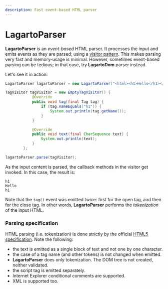 ```yaml
---
description: Fast event-based HTML parser
---
```


# LagartoParser

**LagartoParser** is an _event-based_ HTML parser. It processes the input and emits events as they are parsed; using a [visitor pattern](https://en.wikipedia.org/wiki/Visitor_pattern).  This makes parsing very fast and memory-usage is minimal. However, sometimes event-based parsing can be tedious; in that case, try **LagartoDom** parser instead. 

Let's see it in action:

```java
LagartoParser lagartoParser = new LagartoParser("<html><h1>Hello</h1></html>");

TagVisitor tagVisitor = new EmptyTagVisitor() {
			@Override
			public void tag(final Tag tag) {
				if (tag.nameEquals("h1")) {
					System.out.println(tag.getName());
				}
			}

			@Override
			public void text(final CharSequence text) {
				System.out.println(text);
			}
		};

lagartoParser.parse(tagVisitor);
```

As the input content is parsed, the callback methods in the visitor get invoked. In this case, the result is:

```text
h1
Hello
h1
```

Note that the `tag()` event was emitted twice: first for the open tag, and then for the close tag. In other words, **LagartoParser** performs the _tokenization_ of the input HTML.

### Parsing specification

HTML parsing \(i.e. tokenization\) is done strictly by the official [HTML5 specification](https://html.spec.whatwg.org). Note the following:

* the text is emitted as a single block of text and not one by one character.
* the case of a tag name \(and other tokens\) is not changed when emitted.
* **LagartoParser** does only tokenization. The DOM tree is not created, neither validated.
* the script tag is emitted separately.
* Internet Explorer conditional comments are supported.
* XML is supported too.

